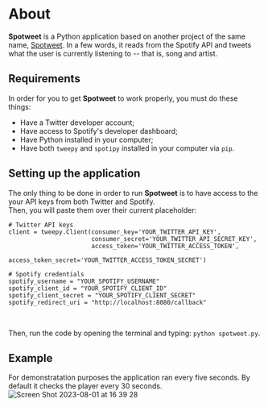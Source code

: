 # About
__Spotweet__ is a Python application based on another project of the same name, [Spotweet](https://github.com/Lokarin/Spotweet). In a few words, it reads from the Spotify API and tweets what the user is currently listening to -- that is, song and artist.

## Requirements
In order for you to get __Spotweet__ to work properly, you must do these things:

- Have a Twitter developer account;
- Have access to Spotify's developer dashboard;
- Have Python installed in your computer;
- Have both `tweepy` and `spotipy` installed in your computer via `pip`.

## Setting up the application
The only thing to be done in order to run __Spotweet__ is to have access to the your API keys from both Twitter and Spotify. <br/>
Then, you will paste them over their current placeholder: <br/>

```
# Twitter API keys
client = tweepy.Client(consumer_key='YOUR_TWITTER_API_KEY',
                       consumer_secret='YOUR_TWITTER_API_SECRET_KEY',
                       access_token='YOUR_TWITTER_ACCESS_TOKEN',
                       access_token_secret='YOUR_TWITTER_ACCESS_TOKEN_SECRET')

# Spotify credentials
spotify_username = "YOUR_SPOTIFY_USERNAME"
spotify_client_id = "YOUR_SPOTIFY_CLIENT_ID"
spotify_client_secret = "YOUR_SPOTIFY_CLIENT_SECRET"
spotify_redirect_uri = "http://localhost:8080/callback"
```
<br/>

Then, run the code by opening the terminal and typing: `python spotweet.py`.

## Example
For demonstratation purposes the application ran every five seconds. By default it checks the player every 30 seconds.
![Screen Shot 2023-08-01 at 16 39 28](https://github.com/vszanetti/spotweet/assets/67712911/6f7b23d8-c4b7-4621-be83-7bb128999c21)

